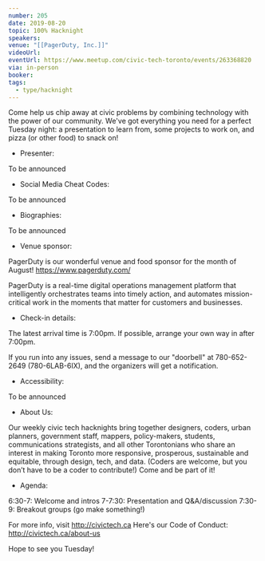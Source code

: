 ```yaml
---
number: 205
date: 2019-08-20
topic: 100% Hacknight
speakers: 
venue: "[[PagerDuty, Inc.]]"
videoUrl: 
eventUrl: https://www.meetup.com/civic-tech-toronto/events/263368820
via: in-person
booker: 
tags:
  - type/hacknight
---
```

Come help us chip away at civic problems by combining technology with the power of our community. We've got everything you need for a perfect Tuesday night: a presentation to learn from, some projects to work on, and pizza (or other food) to snack on!

+ Presenter:

To be announced

+ Social Media Cheat Codes:

To be announced

+ Biographies:

To be announced

+ Venue sponsor:

PagerDuty is our wonderful venue and food sponsor for the month of August! https://www.pagerduty.com/

PagerDuty is a real-time digital operations management platform that intelligently orchestrates teams into timely action, and automates mission-critical work in the moments that matter for customers and businesses.

+ Check-in details:

The latest arrival time is 7:00pm. If possible, arrange your own way in after 7:00pm.

If you run into any issues, send a message to our "doorbell" at 780-652-2649 (780-6LAB-6IX), and the organizers will get a notification.

+ Accessibility:

To be announced

+ About Us:

Our weekly civic tech hacknights bring together designers, coders, urban planners, government staff, mappers, policy-makers, students, communications strategists, and all other Torontonians who share an interest in making Toronto more responsive, prosperous, sustainable and equitable, through design, tech, and data. (Coders are welcome, but you don’t have to be a coder to contribute!) Come and be part of it!

+ Agenda:

6:30-7: Welcome and intros
7-7:30: Presentation and Q&A/discussion
7:30-9: Breakout groups (go make something!)

For more info, visit http://civictech.ca
Here's our Code of Conduct: http://civictech.ca/about-us

Hope to see you Tuesday!